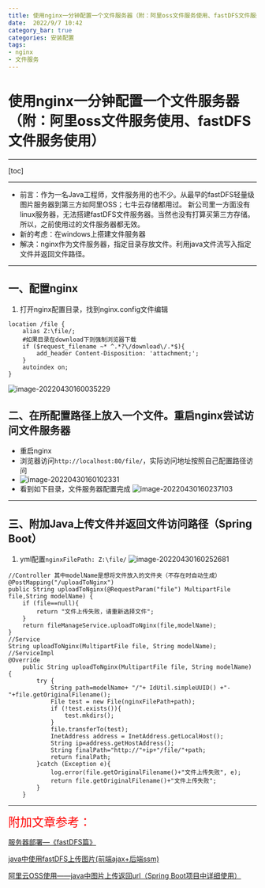 ```yaml
---
title: 使用nginx一分钟配置一个文件服务器（附：阿里oss文件服务使用、fastDFS文件服务使用）.md
date:  2022/9/7 10:42
category_bar: true
categories: 安装配置
tags:
- nginx
- 文件服务
---
```

# 使用nginx一分钟配置一个文件服务器（附：阿里oss文件服务使用、fastDFS文件服务使用）

---

[toc]

---
+ 前言：作为一名Java工程师，文件服务用的也不少。从最早的fastDFS轻量级图片服务器到第三方如阿里OSS；七牛云存储都用过。 新公司里一方面没有linux服务器，无法搭建fastDFS文件服务器。当然也没有打算买第三方存储。所以，之前使用过的文件服务器都无效。
+ 新的考虑：在windows上搭建文件服务器
+ 解决：nginx作为文件服务器，指定目录存放文件。利用java文件流写入指定文件并返回文件路径。
---
## 一、配置nginx
1. 打开nginx配置目录，找到nginx.config文件编辑
```
location /file {
	alias Z:\file/; 
	#如果目录在download下则强制浏览器下载
	if ($request_filename ~* ^.*?\/download\/.*$){
		add_header Content-Disposition: 'attachment;';
	}
	autoindex on;
}
```

![image-20220430160035229](https://img-1256282866.cos.ap-beijing.myqcloud.com/image-20220430160035229.png)

 ## 二、在所配置路径上放入一个文件。重启nginx尝试访问文件服务器
 +  重启nginx
 +  浏览器访问`http://localhost:80/file/`，实际访问地址按照自己配置路径访问
 +  ![image-20220430160102331](https://img-1256282866.cos.ap-beijing.myqcloud.com/image-20220430160102331.png)
+  看到如下目录，文件服务器配置完成
  ![image-20220430160237103](https://img-1256282866.cos.ap-beijing.myqcloud.com/image-20220430160237103.png)

---

 ## 三、附加Java上传文件并返回文件访问路径（Spring Boot）
 1. yml配置`nginxFilePath: Z:\file/`
![image-20220430160252681](https://img-1256282866.cos.ap-beijing.myqcloud.com/image-20220430160252681.png)
```
//Controller 其中modelName是想将文件放入的文件夹（不存在时自动生成）
@PostMapping("/uploadToNginx")
public String uploadToNginx(@RequestParam("file") MultipartFile file,String modelName) {
	if (file==null){
		return "文件上传失败，请重新选择文件";
	}
	return fileManageService.uploadToNginx(file,modelName);
}
//Service
String uploadToNginx(MultipartFile file, String modelName);
//ServiceImpl
@Override
    public String uploadToNginx(MultipartFile file, String modelName)  {
        try {
            String path=modelName+ "/"+ IdUtil.simpleUUID() +"-"+file.getOriginalFilename();
            File test = new File(nginxFilePath+path);
            if (!test.exists()){
                test.mkdirs();
            }
            file.transferTo(test);
            InetAddress address = InetAddress.getLocalHost();
            String ip=address.getHostAddress();
            String finalPath="http://"+ip+"/file/"+path;
            return finalPath;
        }catch (Exception e){
            log.error(file.getOriginalFilename()+"文件上传失败", e);
            return file.getOriginalFilename()+"文件上传失败";
        }
    }
```
---
<font color=red size=5> 附加文章参考：</font> 

[服务器部署—《fastDFS篇》](https://blog.csdn.net/qq_39231769/article/details/102650042)

[java中使用fastDFS上传图片(前端ajax+后端ssm) ](https://blog.csdn.net/qq_39231769/article/details/102673170)

[阿里云OSS使用——java中图片上传返回url（Spring Boot项目中详细使用）](https://blog.csdn.net/qq_39231769/article/details/105031064)